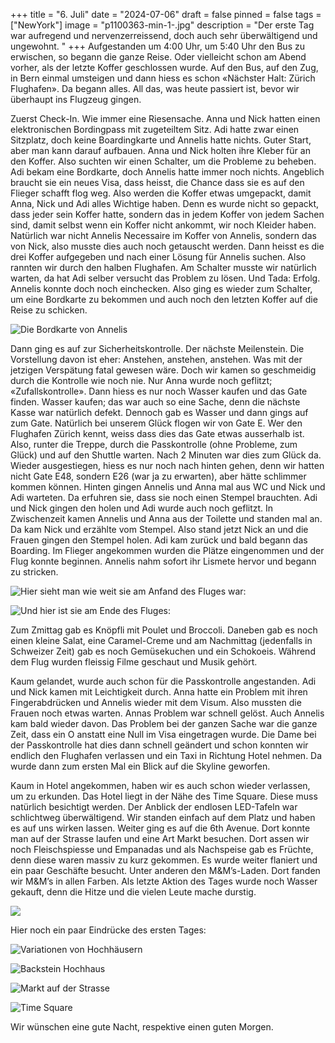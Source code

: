 +++
title = "6. Juli"
date = "2024-07-06"
draft = false
pinned = false
tags = ["NewYork"]
image = "p1100363-min-1-.jpg"
description = "Der erste Tag war aufregend und nervenzerreissend, doch auch sehr überwältigend und  ungewohnt. "
+++
Aufgestanden um 4:00 Uhr, um 5:40 Uhr den Bus zu erwischen, so begann die ganze Reise. Oder vielleicht schon am Abend vorher, als der letzte Koffer geschlossen wurde. Auf den Bus, auf den Zug, in Bern einmal umsteigen und dann hiess es schon «Nächster Halt: Zürich Flughafen». Da begann alles. All das, was heute passiert ist, bevor wir überhaupt ins Flugzeug gingen.

Zuerst Check-In. Wie immer eine Riesensache. Anna und Nick hatten einen elektronischen Bordingpass mit zugeteiltem Sitz. Adi hatte zwar einen Sitzplatz, doch keine Boardingkarte und Annelis hatte nichts. Guter Start, aber man kann darauf aufbauen. Anna und Nick holten ihre Kleber für an den Koffer. Also suchten wir einen Schalter, um die Probleme zu beheben. Adi bekam eine Bordkarte, doch Annelis hatte immer noch nichts. Angeblich braucht sie ein neues Visa, dass heisst, die Chance dass sie es auf den Flieger schafft flog weg. Also werden die Koffer etwas umgepackt, damit Anna, Nick und Adi alles Wichtige haben. Denn es wurde nicht so gepackt, dass jeder sein Koffer hatte, sondern das in jedem Koffer von jedem Sachen sind, damit selbst wenn ein Koffer nicht ankommt, wir noch Kleider haben. Natürlich war nicht Annelis Necessaire im Koffer von Annelis, sondern das von Nick, also musste dies auch noch getauscht werden. Dann heisst es die drei Koffer aufgegeben und nach einer Lösung für Annelis suchen. Also rannten wir durch den halben Flughafen. Am Schalter musste wir natürlich warten, da hat Adi selber versucht das Problem zu lösen. Und Tada: Erfolg. Annelis konnte doch noch einchecken. Also ging es wieder zum Schalter, um eine Bordkarte zu bekommen und auch noch den letzten Koffer auf die Reise zu schicken.

![Die Bordkarte von Annelis](screenshot-2024-07-07-131622.png)

Dann ging es auf zur Sicherheitskontrolle. Der nächste Meilenstein. Die Vorstellung davon ist eher: Anstehen, anstehen, anstehen. Was mit der jetzigen Verspätung fatal gewesen wäre. Doch wir kamen so geschmeidig durch die Kontrolle wie noch nie. Nur Anna wurde noch geflitzt; «Zufallskontrolle». Dann hiess es nur noch Wasser kaufen und das Gate finden. Wasser kaufen; das war auch so eine Sache, denn die nächste Kasse war natürlich defekt. Dennoch gab es Wasser und dann gings auf zum Gate. Natürlich bei unserem Glück flogen wir von Gate E. Wer den Flughafen Zürich kennt, weiss dass dies das Gate etwas ausserhalb ist. Also, runter die Treppe, durch die Passkontrolle (ohne Probleme, zum Glück) und auf den Shuttle warten. Nach 2 Minuten war dies zum Glück da. Wieder ausgestiegen, hiess es nur noch nach hinten gehen, denn wir hatten nicht Gate E48, sondern E26 (war ja zu erwarten), aber hätte schlimmer kommen können. Hinten gingen Annelis und Anna mal aus WC und Nick und Adi warteten. Da erfuhren sie, dass sie noch einen Stempel brauchten. Adi und Nick gingen den holen und Adi wurde auch noch geflitzt. In Zwischenzeit kamen Annelis und Anna aus der Toilette und standen mal an. Da kam Nick und erzählte vom Stempel. Also stand jetzt Nick an und die Frauen gingen den Stempel holen. Adi kam zurück und bald begann das Boarding. Im Flieger angekommen wurden die Plätze eingenommen und der Flug konnte beginnen. Annelis nahm sofort ihr Lismete hervor und begann zu stricken. 

![ Hier sieht man wie weit sie am Anfand des Fluges war:   ](screenshot-2024-07-07-024457.png)

![Und hier ist sie am Ende des Fluges: ](screenshot-2024-07-07-024709-1-.png)

Zum Zmittag gab es Knöpfli mit Poulet und Broccoli. Daneben gab es noch einen kleine Salat, eine Caramel-Creme und am Nachmittag (jedenfalls in Schweizer Zeit) gab es noch Gemüsekuchen und ein Schokoeis. Während dem Flug wurden fleissig Filme geschaut und Musik gehört.

Kaum gelandet, wurde auch schon für die Passkontrolle angestanden. Adi und Nick kamen mit Leichtigkeit durch. Anna hatte ein Problem mit ihren Fingerabdrücken und Annelis wieder mit dem Visum. Also mussten die Frauen noch etwas warten. Annas Problem war schnell gelöst. Auch Annelis kam bald wieder davon. Das Problem bei der ganzen Sache war die ganze Zeit, dass ein O anstatt eine Null im Visa eingetragen wurde. Die Dame bei der Passkontrolle hat dies dann schnell geändert und schon konnten wir endlich den Flughafen verlassen und ein Taxi in Richtung Hotel nehmen. Da wurde dann zum ersten Mal ein Blick auf die Skyline geworfen.

Kaum in Hotel angekommen, haben wir es auch schon wieder verlassen, um zu erkunden. Das Hotel liegt in der Nähe des Time Square. Diese muss natürlich besichtigt werden. Der Anblick der endlosen LED-Tafeln war schlichtweg überwältigend. Wir standen einfach auf dem Platz und haben es auf uns wirken lassen. Weiter ging es auf die 6th Avenue. Dort konnte man auf der Strasse laufen und eine Art Markt besuchen. Dort assen wir noch Fleischspiesse und Empanadas und als Nachspeise gab es Früchte, denn diese waren massiv zu kurz gekommen. Es wurde weiter flaniert und ein paar Geschäfte besucht. Unter anderen den M&M’s-Laden. Dort fanden wir M&M’s in allen Farben. Als letzte Aktion des Tages wurde noch Wasser gekauft, denn die Hitze und die vielen Leute mache durstig.

![](screenshot-2024-07-07-031553.png)

Hier noch ein paar Eindrücke des ersten Tages:

![Variationen von Hochhäusern](screenshot-2024-07-07-131529.png)

![Backstein Hochhaus](screenshot-2024-07-07-131523.png)

![Markt auf der Strasse](screenshot-2024-07-07-131514.png)

![Time Square](screenshot-2024-07-07-131422.png)

Wir wünschen eine gute Nacht, respektive einen guten Morgen.